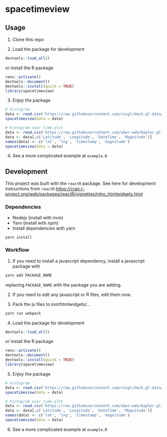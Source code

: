 # spacetimeview

## Usage
1. Clone this repo
   
2. Load the package for development
```R
devtools::load_all()
```

or install the R package

```R
renv::activate()
devtools::document()
devtools::install(quick = TRUE)
library(spacetimeview)
```

3. Enjoy the package

```R
# histogram
data <- read.csv('https://raw.githubusercontent.com/visgl/deck.gl-data/master/examples/3d-heatmap/heatmap-data.csv')
spacetimeview(data = data)

# histogram over time plot
data <- read.csv('https://raw.githubusercontent.com/uber-web/kepler.gl-data/master/earthquakes/data.csv')
data <- data[,c('Latitude', 'Longitude', 'DateTime', 'Magnitude')]
names(data) <- c('lat', 'lng', 'timestamp', 'magnitude')
spacetimeview(data = data)
```

4. See a more complicated example at `example.R`


## Development

This project was built with the `reactR` package. See here for development instructions
from `reactR` https://cran.r-project.org/web/packages/reactR/vignettes/intro_htmlwidgets.html

### Dependencies

- Nodejs (install with nvm)
- Yarn (install with npm)
- Install dependencies with yarn
```
yarn install
```


### Workflow

1. If you need to install a javascript dependency, install a javascript package with
```bash
yarn add PACKAGE_NAME
```
replacing `PACKAGE_NAME` with the package you are adding.

2. If you need to edit any javascript or R files, edit them now.

3. Pack the js files to inst/htmlwidgets/...

```bash
yarn run webpack
```

4. Load the package for development
```R
devtools::load_all()
```

or install the R package

```R
renv::activate()
devtools::document()
devtools::install(quick = TRUE)
library(spacetimeview)
```

5. Enjoy the package

```R
# histogram
data <- read.csv('https://raw.githubusercontent.com/visgl/deck.gl-data/master/examples/3d-heatmap/heatmap-data.csv')
spacetimeview(data = data)

# histogram over time plot
data <- read.csv('https://raw.githubusercontent.com/uber-web/kepler.gl-data/master/earthquakes/data.csv')
data <- data[,c('Latitude', 'Longitude', 'DateTime', 'Magnitude')]
names(data) <- c('lat', 'lng', 'timestamp', 'magnitude')
spacetimeview(data = data)
```

6. See a more complicated example at `example.R`
